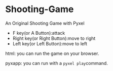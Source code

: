 # Shooting-Game
An Original Shooting Game with Pyxel

- F key(or A Button):attack
- Right key(or Right Button):move to right
- Left key(or Left Button):move to left

html: you can run the game on your browser.

pyxapp: you can run with a `pyxel play`command.
